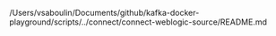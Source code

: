 /Users/vsaboulin/Documents/github/kafka-docker-playground/scripts/../connect/connect-weblogic-source/README.md